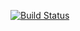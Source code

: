 [![Build Status](https://github.com/abledenthusiast/emento/workflows/Java%20CI/badge.svg)](https://github.com/abledenthusiast/emento/actions)
